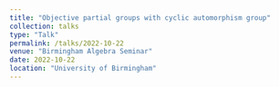 ```yaml
---
title: "Objective partial groups with cyclic automorphism group"
collection: talks
type: "Talk"
permalink: /talks/2022-10-22
venue: "Birmingham Algebra Seminar"
date: 2022-10-22
location: "University of Birmingham"
---
```

